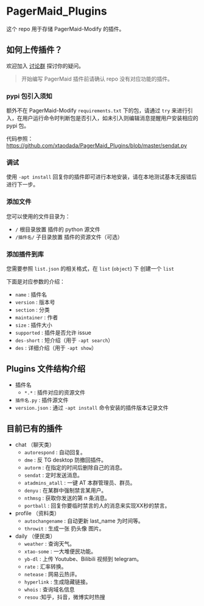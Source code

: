 # PagerMaid_Plugins

这个 repo 用于存储 PagerMaid-Modify 的插件。

## 如何上传插件？

欢迎加入 [讨论群](https://t.me/joinchat/FLV4ZFXq9nUFLLe0HDxfQQ) 探讨你的疑问。

> 开始编写 PagerMaid 插件前请确认 repo 没有对应功能的插件。

### pypi 包引入须知

额外不在 PagerMaid-Modify `requirements.txt` 下的包，请通过 `try` 来进行引入，在用户运行命令时判断包是否引入，如未引入则编辑消息提醒用户安装相应的 pypi 包。

代码参照：https://github.com/xtaodada/PagerMaid_Plugins/blob/master/sendat.py

### 调试

使用 `-apt install` 回复你的插件即可进行本地安装，请在本地测试基本无报错后进行下一步。

### 添加文件

您可以使用的文件目录为：
 - `/` 根目录放置 插件的 python 源文件
 - `/插件名/` 子目录放置 插件的资源文件（可选）

### 添加插件到库

您需要参照 `list.json` 的相关格式，在 `list` (`object`) 下 创建一个 `list`

下面是对应参数的介绍：
 - `name` : 插件名
 - `version` : 版本号
 - `section` : 分类
 - `maintainer` : 作者
 - `size` : 插件大小
 - `supported` : 插件是否允许 issue
 - `des-short` : 短介绍（用于 `-apt search`）
 - `des` : 详细介绍（用于 `-apt show`）

## Plugins 文件结构介绍

- 插件名
    - `*.*` : 插件对应的资源文件
- `插件名.py` : 插件源文件
- `version.json` : 通过 `-apt install` 命令安装的插件版本记录文件

## 目前已有的插件

- chat （聊天类）
    - `autorespond` : 自动回复。
    - `dme` : 反 TG desktop 防撤回插件。
    - `autorm` : 在指定的时间后删除自己的消息。
    - `sendat` : 定时发送消息。
    - `atadmins_atall` : 一键 AT 本群管理员、群员。
    - `denyu` : 在某群中强制禁言某用户。
    - `nthmsg` : 获取你发送的第 n 条消息。
    - `portball` : 回复你要临时禁言的人的消息来实现XX秒的禁言。
- profile （资料类）
    - `autochangename` : 自动更新 last_name 为时间等。
    - `throwit` : 生成一张 扔头像 图片。
- daily （便民类）
    - `weather` : 查询天气。
    - `xtao-some` : 一大堆便民功能。
    - `yb-dl` : 上传 Youtube、Bilibili 视频到 telegram。
    - `rate` : 汇率转换。
    - `netease` : 网易云热评。
    - `hyperlink` : 生成隐藏链接。
    - `whois` : 查询域名信息
    - `resou` :知乎，抖音，微博实时热搜

